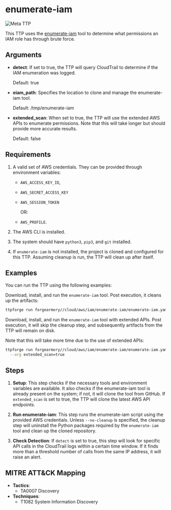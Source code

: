 # enumerate-iam

![Meta TTP](https://img.shields.io/badge/Meta_TTP-blue)

This TTP uses the [enumerate-iam](https://github.com/andresriancho/enumerate-iam)
tool to determine what permissions an IAM role has through brute force.

## Arguments

- **detect**: If set to true, the TTP will
  query CloudTrail to determine if the IAM enumeration was logged.

  Default: true

- **eiam_path**: Specifies the location to clone and manage the enumerate-iam
  tool.

  Default: /tmp/enumerate-iam

- **extended_scan**: When set to true, the TTP will use the
  extended AWS APIs to enumerate permissions.
  Note that this will take longer but should provide more accurate results.

  Default: false

## Requirements

1. A valid set of AWS credentials. They can be provided through environment variables:

   - `AWS_ACCESS_KEY_ID`,
   - `AWS_SECRET_ACCESS_KEY`
   - `AWS_SESSION_TOKEN`

     OR:

   - `AWS_PROFILE`.

1. The AWS CLI is installed.

1. The system should have `python3`, `pip3`, and `git`
   installed.

1. If `enumerate-iam` is not installed, the project is
   cloned and configured for this TTP. Assuming
   cleanup is run, the TTP will clean up after itself.

## Examples

You can run the TTP using the following examples:

Download, install, and run the `enumerate-iam` tool. Post
execution, it cleans up the artifacts:

```bash
ttpforge run forgearmory//cloud/aws/iam/enumerate-iam/enumerate-iam.yaml
```

Download, install, and run the `enumerate-iam` tool with extended APIs.
Post execution, it will skip the cleanup step, and subsequently
artifacts from the TTP will remain on disk.

Note that this will take more time due to the use of extended APIs:

```bash
ttpforge run forgearmory//cloud/aws/iam/enumerate-iam/enumerate-iam.yaml \
  --arg extended_scan=true
```

## Steps

1. **Setup**: This step checks if the necessary tools and environment
   variables are available. It also checks if the enumerate-iam tool is
   already present on the system; if not, it will clone the tool from
   GitHub. If `extended_scan` is set to true, the TTP will clone the
   latest AWS API endpoints.

1. **Run enumerate-iam**: This step runs the enumerate-iam script using
   the provided AWS credentials. Unless `--no-cleanup` is specified,
   the cleanup step will uninstall the Python packages required by the
   `enumerate-iam` tool and clean up the cloned repository.

1. **Check Detection**: If `detect` is set to true, this step will look
   for specific API calls in the CloudTrail logs within a certain time
   window. If it finds more than a threshold number of calls from the same IP
   address, it will raise an alert.

## MITRE ATT&CK Mapping

- **Tactics**:
  - TA0007 Discovery
- **Techniques**:
  - T1082 System Information Discovery
